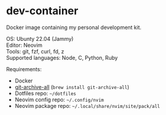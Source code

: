 # dev-container

Docker image containing my personal development kit.

OS: Ubunty 22.04 (Jammy)  
Editor: Neovim  
Tools: git, fzf, curl, fd, z  
Supported languages: Node, C, Python, Ruby

Requirements:
- Docker
- [git-archive-all](https://github.com/Kentzo/git-archive-all) (`brew install git-archive-all`)
- Dotfiles repo: `~/dotfiles`
- Neovim config repo: `~/.config/nvim`
- Neovim package repo: `~/.local/share/nvim/site/pack/all`

